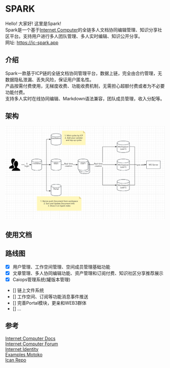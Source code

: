 # SPARK
Hello! 大家好! 这里是Spark!  
Spark是一个基于[Internet Computer](https://internetcomputer.org/)的全链多人文档协同编辑管理、知识分享社区平台。支持用户进行多人团队管理、多人实时编辑、知识公开分享。  
网址: https://ic-spark.app  

## 介绍
Spark一款基于ICP链的全链文档协同管理平台，数据上链，完全由合约管理，无数据隐私泄漏、丢失风险，保证用户匿名性。  
产品按需付费使用，无梯度收费、功能收费机制，无需担心超额付费或者为不必要功能付费。  
支持多人实时在线协同编辑、Markdown语法兼容，团队成员管理，收入分配等。  

## 架构
![structure](./structure.jpg)

## 使用文档

## 路线图
- [x] 用户管理、工作空间管理、空间成员管理基础功能  
- [x] 文章管理、多人协同编辑功能、资产管理和订阅付费、知识社区分享推荐展示  
- [x] Caiops管理系统(罐版本管理)  
- [] 链上文件系统  
- [] 工作空间、订阅等功能消息事件推送  
- [] 完善Portal模块，更亲和WEB3群体  
- [] ...  

## 参考
[Internet Computer Docs](https://internetcomputer.org/docs/current/home)  
[Internet Computer Forum](https://forum.dfinity.org/)  
[Internet Identity](https://internetcomputer.org/docs/current/developer-docs/identity/authentication/overview)  
[Examples Motoko](https://github.com/dfinity/examples/tree/master/motoko)  
[Ican Repo](https://github.com/PrimLabs/iCAN)  


